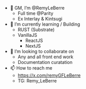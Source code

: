 - 👋 GM, I’m @RemyLeBerre
  - Full time @Parity
  - Ex Interlay & Kintsugi
- 🌱 I’m currently learning / Building
  - RUST (Substrate)
  - VanillaJS
    - ReactJS
    - NextJS
- 💞️ I’m looking to collaborate on
  - Any and all front end work
  - Documentation curatation
- 📫 How to reach me
  - https://x.com/remyGFLeBerre
  - TG: Remy_LeBerre
